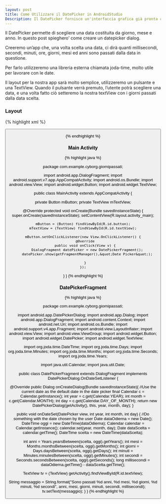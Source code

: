 ```yaml
---
layout: post
title: Come Utilizzare il DatePicker in AndroidStudio
Description: Il DatePicker fornisce un'interfaccia grafica già pronta che gli utenti possono utilizzare per selezionare una data. In questo tutorial spiego brevemente come utilizzarlo, avvalendoci anche della libreria joda-time.
---
```

Il DatePicker permette di scegliere una data costituita da giorno, mese e anno.
In questo post spieghero’ come creare un datepicker dialog.

Creeremo un’app che, una volta scelta una data, ci dirà quanti millisecondi,
secondi, minuti, ore, giorni, mesi ed anni sono passati dalla data in questione.

Per farlo utilizzeremo una libreria esterna chiamata joda-time, molto utile
per lavorare con le date.

Il layout per la nostra app sarà molto semplice, utilizzeremo un pulsante e una
TextView. Quando il pulsante verrà premuto, l’utente potrà scegliere una data,
e una volta fatto ciò setteremo la nostra textView con i giorni passati dalla
data scelta.

### Layout

{% highlight xml %}
<?xml version="1.0" encoding="utf-8"?>
<RelativeLayout
xmlns:android="http://schemas.android.com/apk/res/android"
xmlns:tools="http://schemas.android.com/tools"
android:layout_width="match_parent"
android:layout_height="match_parent"
android:paddingBottom="@dimen/activity_vertical_margin"
android:paddingLeft="@dimen/activity_horizontal_margin"
android:paddingRight="@dimen/activity_horizontal_margin"
android:paddingTop="@dimen/activity_vertical_margin"
tools:context="com.example.cyborg.giornipassati.MainActivity">

  <Button
  android:layout_width="wrap_content"
  android:layout_height="wrap_content"
  android:text="Scegli una data!"
  android:id="@+id/button"
  android:layout_alignParentBottom="true"
  android:layout_centerHorizontal="true"/>

  <TextView
  android:layout_width="wrap_content"
  android:layout_height="wrap_content"
  android:id="@+id/textView"
  android:layout_centerVertical="true"
  android:layout_centerHorizontal="true"/>
</RelativeLayout>
{% endhighlight %}


### Main Activity

{% highlight java %}

package com.example.cyborg.giornipassati;

import android.app.DialogFragment;
import android.support.v7.app.AppCompatActivity;
import android.os.Bundle;
import android.view.View;
import android.widget.Button;
import android.widget.TextView;

public class MainActivity extends AppCompatActivity {

  private Button mButton;
  private TextView mTextView;

  @Override
  protected void onCreate(Bundle savedInstanceState) {
    super.onCreate(savedInstanceState);
    setContentView(R.layout.activity_main);

    mButton = (Button) findViewById(R.id.button);
    mTextView = (TextView) findViewById(R.id.textView);

    mButton.setOnClickListener(new View.OnClickListener() {
      @Override
      public void onClick(View v) {
        DialogFragment datePicker = new DatePickerFragment();
        datePicker.show(getFragmentManager(),&quot;Date Picker&quot;);

      }
    });
  }
}
{% endhighlight %}


### DatePickerFragment

{% highlight java %}

package com.example.cyborg.giornipassati;

import android.app.DatePickerDialog;
import android.app.Dialog;
import android.app.DialogFragment;
import android.content.Context;
import android.net.Uri;
import android.os.Bundle;
import android.support.v4.app.Fragment;
import android.view.LayoutInflater;
import android.view.View;
import android.view.ViewGroup;
import android.widget.Button;
import android.widget.DatePicker;
import android.widget.TextView;

import org.joda.time.DateTime;
import org.joda.time.Days;
import org.joda.time.Minutes;
import org.joda.time.Months;
import org.joda.time.Seconds;
import org.joda.time.Years;

import java.util.Calendar;
import java.util.Date;

public class DatePickerFragment extends DialogFragment implements DatePickerDialog.OnDateSetListener {

  @Override
  public Dialog onCreateDialog(Bundle savedInstanceState){
    //Use the current date as the default date in the date picker
    final Calendar c = Calendar.getInstance();
    int year = c.get(Calendar.YEAR);
    int month = c.get(Calendar.MONTH);
    int day = c.get(Calendar.DAY_OF_MONTH);
    return new DatePickerDialog(getActivity(), this, year, month, day);
  }

  public void onDateSet(DatePicker view, int year, int month, int day) {
  //Do something with the date chosen by the user
  Date dataOdierna = new Date();
  DateTime oggi = new DateTime(dataOdierna);
  Calendar calendar = Calendar.getInstance();
  calendar.set(year, month, day);
  Date dataScelta = calendar.getTime();
  DateTime scelta = new DateTime(dataScelta);

  int anni = Years.yearsBetween(scelta, oggi).getYears();
  int mesi = Months.monthsBetween(scelta, oggi).getMonths();
  int giorni = Days.daysBetween(scelta, oggi).getDays();
  int minuti = Minutes.minutesBetween(scelta, oggi).getMinutes();
  int secondi = Seconds.secondsBetween(scelta, oggi).getSeconds();
  long millisecondi = dataOdierna.getTime() - dataScelta.getTime();

  TextView tv = (TextView) getActivity().findViewById(R.id.textView);

  String messaggio = String.format("Sono passati %d anni, %d mesi, %d giorni, %d minuti,  %d secondi",
  anni,
  mesi,
  giorni,
  minuti,
  secondi,
  millisecondi);
  tv.setText(messaggio);
  }
}
{% endhighlight %}
